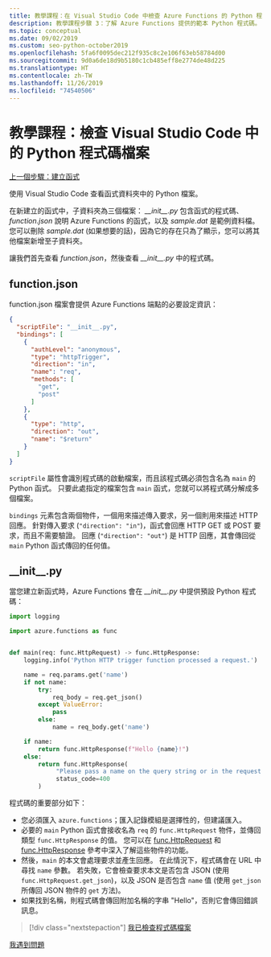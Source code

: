 ```yaml
---
title: 教學課程：在 Visual Studio Code 中檢查 Azure Functions 的 Python 程式碼檔案
description: 教學課程步驟 3：了解 Azure Functions 提供的範本 Python 程式碼。
ms.topic: conceptual
ms.date: 09/02/2019
ms.custom: seo-python-october2019
ms.openlocfilehash: 5fa6f0095dec212f935c8c2e106f63eb58784d00
ms.sourcegitcommit: 9d0a6de18d9b5180c1cb485eff8e2774de48d225
ms.translationtype: HT
ms.contentlocale: zh-TW
ms.lasthandoff: 11/26/2019
ms.locfileid: "74540506"
---
```

# <a name="tutorial-examine-the-python-code-files-in-visual-studio-code"></a>教學課程：檢查 Visual Studio Code 中的 Python 程式碼檔案

[上一個步驟：建立函式](tutorial-vs-code-serverless-python-02.md)

使用 Visual Studio Code 查看函式資料夾中的 Python 檔案。

在新建立的函式中，子資料夾為三個檔案： *\_\_init\_\_.py* 包含函式的程式碼、*function.json* 說明 Azure Functions 的函式，以及 *sample.dat* 是範例資料檔。 您可以刪除 *sample.dat* (如果想要的話)，因為它的存在只為了顯示，您可以將其他檔案新增至子資料夾。

讓我們首先查看 *function.json*，然後查看 *\_\_init\_\_.py* 中的程式碼。

## <a name="functionjson"></a>function.json

function.json 檔案會提供 Azure Functions 端點的必要設定資訊：

```json
{
  "scriptFile": "__init__.py",
  "bindings": [
    {
      "authLevel": "anonymous",
      "type": "httpTrigger",
      "direction": "in",
      "name": "req",
      "methods": [
        "get",
        "post"
      ]
    },
    {
      "type": "http",
      "direction": "out",
      "name": "$return"
    }
  ]
}
```

`scriptFile` 屬性會識別程式碼的啟動檔案，而且該程式碼必須包含名為 `main` 的 Python 函式。 只要此處指定的檔案包含 `main` 函式，您就可以將程式碼分解成多個檔案。

`bindings` 元素包含兩個物件，一個用來描述傳入要求，另一個則用來描述 HTTP 回應。 針對傳入要求 (`"direction": "in"`)，函式會回應 HTTP GET 或 POST 要求，而且不需要驗證。 回應 (`"direction": "out"`) 是 HTTP 回應，其會傳回從 `main` Python 函式傳回的任何值。

## <a name="__init__py"></a>\_\_init\_\_.py

當您建立新函式時，Azure Functions 會在 *\_\_init\_\_.py* 中提供預設 Python 程式碼：

```python
import logging

import azure.functions as func


def main(req: func.HttpRequest) -> func.HttpResponse:
    logging.info('Python HTTP trigger function processed a request.')

    name = req.params.get('name')
    if not name:
        try:
            req_body = req.get_json()
        except ValueError:
            pass
        else:
            name = req_body.get('name')

    if name:
        return func.HttpResponse(f"Hello {name}!")
    else:
        return func.HttpResponse(
             "Please pass a name on the query string or in the request body",
             status_code=400
        )
```

程式碼的重要部分如下：

- 您必須匯入 `azure.functions`；匯入記錄模組是選擇性的，但建議匯入。
- 必要的 `main` Python 函式會接收名為 `req` 的 `func.HttpRequest` 物件，並傳回類型 `func.HttpResponse` 的值。 您可以在 [func.HttpRequest](/python/api/azure-functions/azure.functions.httprequest?view=azure-python) 和 [func.HttpResponse](/python/api/azure-functions/azure.functions.httpresponse?view=azure-python) 參考中深入了解這些物件的功能。
- 然後，`main` 的本文會處理要求並產生回應。 在此情況下，程式碼會在 URL 中尋找 `name` 參數。 若失敗，它會檢查要求本文是否包含 JSON (使用 `func.HttpRequest.get_json`)，以及 JSON 是否包含 `name` 值 (使用 `get_json` 所傳回 JSON 物件的 `get` 方法)。
- 如果找到名稱，則程式碼會傳回附加名稱的字串 "Hello"，否則它會傳回錯誤訊息。

> [!div class="nextstepaction"]
> [我已檢查程式碼檔案](tutorial-vs-code-serverless-python-04.md)

[我遇到問題](https://www.research.net/r/PWZWZ52?tutorial=vscode-functions-python&step=03-examine-code-files)

